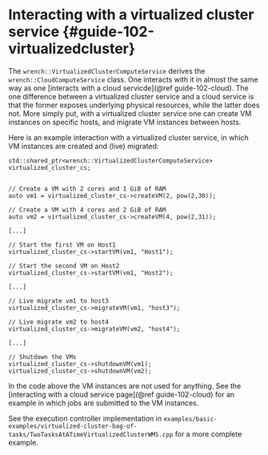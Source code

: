 Interacting with a virtualized cluster service     {#guide-102-virtualizedcluster}
============

The `wrench::VirtualizedClusterComputeService` derives the
`wrench::CloudComputeService` class. One interacts  with it in almost
the same way as one [interacts with a  cloud servicde](@ref guide-102-cloud).
The one difference between a virtualized
cluster service and a cloud service is that the former exposes underlying
physical resources, while the latter does not.  More simply put, with  a
virtualized cluster service one can create VM instances on specific hosts,
and migrate VM instances between hosts. 

Here is an example interaction with a virtualized cluster service,  in which 
VM instances are created and (live) migrated:

~~~~~~~~~~~~~{.cpp}
std::shared_ptr<wrench::VirtualizedClusterComputeService> virtualized_cluster_cs;


// Create a VM with 2 cores and 1 GiB of RAM
auto vm1 = virtualized_cluster_cs->createVM(2, pow(2,30));

// Create a VM with 4 cores and 2 GiB of RAM
auto vm2 = virtualized_cluster_cs->createVM(4, pow(2,31));

[...]

// Start the first VM on Host1
virtualized_cluster_cs->startVM(vm1, "Host1");

// Start the second VM on Host2
virtualized_cluster_cs->startVM(vm1, "Host2");

[...]

// Live migrate vm1 to host3
virtualized_cluster_cs->migrateVM(vm1, "host3");

// Live migrate vm2 to host4
virtualized_cluster_cs->migrateVM(vm2, "host4");

[...]

// Shutdown the VMs
virtualized_cluster_cs->shutdownVM(vm1);
virtualized_cluster_cs->shutdownVM(vm2);
~~~~~~~~~~~~~


In the code above the VM instances are not used for anything. See the
[interacting with a cloud service page](@ref guide-102-cloud)
for an example in which jobs are submitted to the VM instances. 

See the execution controller implementation in `examples/basic-examples/virtualized-cluster-bag-of-tasks/TwoTasksAtATimeVirtualizedClusterWMS.cpp` for a more complete example.

